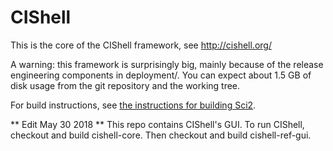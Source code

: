 # CIShell

This is the core of the CIShell framework, see http://cishell.org/

A warning: this framework is surprisingly big, mainly because of the
release engineering components in deployment/.  You can expect about
1.5 GB of disk usage from the git repository and the working tree.

For build instructions, see [the instructions for building Sci2](https://github.com/cns-iu/cishell-applications/blob/master/README.md).

** Edit May 30 2018 **
This repo contains CIShell's GUI.
To run CIShell, checkout and build cishell-core.
Then checkout and build cishell-ref-gui.
